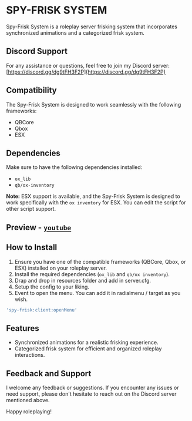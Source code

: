 # SPY-FRISK SYSTEM

Spy-Frisk System is a roleplay server frisking system that incorporates synchronized animations and a categorized frisk system.

## Discord Support
For any assistance or questions, feel free to join my Discord server: [https://discord.gg/dg9tFH3F2P](https://discord.gg/dg9tFH3F2P)

## Compatibility
The Spy-Frisk System is designed to work seamlessly with the following frameworks:
- QBCore
- Qbox
- ESX

## Dependencies
Make sure to have the following dependencies installed:
- `ox_lib`
- `qb/ox-inventory`

**Note:** ESX support is available, and the Spy-Frisk System is designed to work specifically with the `ox inventory` for ESX. You can edit the script for other script support.

## Preview - [`youtube`](https://youtu.be/n4S_a9JKzFw)

## How to Install
1. Ensure you have one of the compatible frameworks (QBCore, Qbox, or ESX) installed on your roleplay server.
2. Install the required dependencies (`ox_lib` and `qb/ox inventory`).
3. Drap and drop in resources folder and add in server.cfg.
4. Setup the config to your liking.
5. Event to open the menu. You can add it in radialmenu / target as you wish.
```lua
'spy-frisk:client:openMenu'
```

## Features
- Synchronized animations for a realistic frisking experience.
- Categorized frisk system for efficient and organized roleplay interactions.

## Feedback and Support
I welcome any feedback or suggestions. If you encounter any issues or need support, please don't hesitate to reach out on the Discord server mentioned above.

Happy roleplaying!
